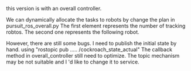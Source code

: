 this version is with an overall controller.

We can dynamically allocate the tasks to robots by change the plan in pursuit_ros_overall.py
The first element represents the number of tracking robtos. The second one represents the following robot.

However, there are still some bugs.
I need to publish the initial state by hand. using "rostopic pub ..... /cockroach_state_actual"
The callback method in overall_controller still need to optimize.
The topic mechanism may be not suitable and I 'd like to change it to service.
